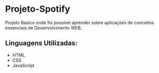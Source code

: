 <h1> Projeto-Spotify </h1>
<p> Projeto Basíco onde foi possível aprender sobre aplicações de conceitos essenciais de Desenvolvimento WEB. </p>

<h2> Linguagens Utilizadas:</h2>
<ul>
  <li>HTML</li>
  <li>CSS</li>
  <li>JavaScript</li>
</ul>
